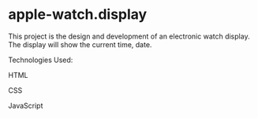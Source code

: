# apple-watch.display
This project is the design and development of an electronic watch display. The display will show the current time, date.

Technologies Used:  

HTML

CSS

JavaScript
